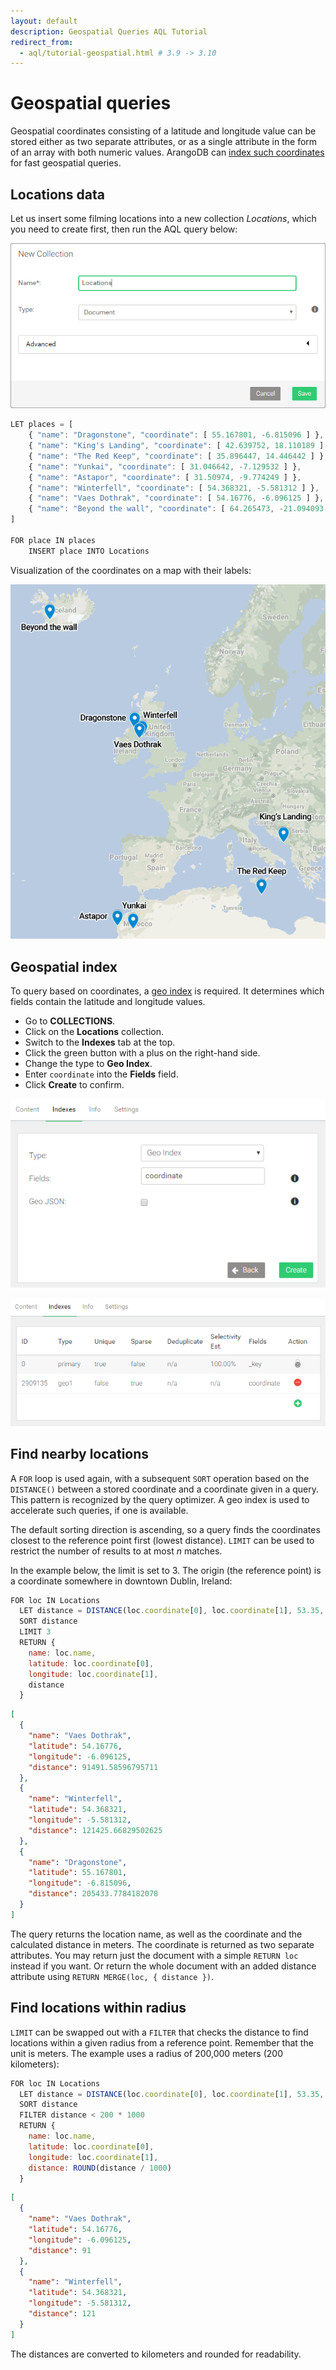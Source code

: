 ```yaml
---
layout: default
description: Geospatial Queries AQL Tutorial
redirect_from:
  - aql/tutorial-geospatial.html # 3.9 -> 3.10
---
```

Geospatial queries
==================

Geospatial coordinates consisting of a latitude and longitude value
can be stored either as two separate attributes, or as a single
attribute in the form of an array with both numeric values.
ArangoDB can [index such coordinates](indexing-geo.html)
for fast geospatial queries.

Locations data
--------------

Let us insert some filming locations into a new collection *Locations*,
which you need to create first, then run the AQL query below:

![Create Locations collection](images/Locations_Collection_Creation.png)

```js
LET places = [
    { "name": "Dragonstone", "coordinate": [ 55.167801, -6.815096 ] },
    { "name": "King's Landing", "coordinate": [ 42.639752, 18.110189 ] },
    { "name": "The Red Keep", "coordinate": [ 35.896447, 14.446442 ] },
    { "name": "Yunkai", "coordinate": [ 31.046642, -7.129532 ] },
    { "name": "Astapor", "coordinate": [ 31.50974, -9.774249 ] },
    { "name": "Winterfell", "coordinate": [ 54.368321, -5.581312 ] },
    { "name": "Vaes Dothrak", "coordinate": [ 54.16776, -6.096125 ] },
    { "name": "Beyond the wall", "coordinate": [ 64.265473, -21.094093 ] }
]

FOR place IN places
    INSERT place INTO Locations
```

Visualization of the coordinates on a map with their labels:

![Locations on map](images/Locations_Map.png)

Geospatial index
----------------

To query based on coordinates, a [geo index](indexing-geo.html)
is required. It determines which fields contain the latitude and longitude
values.

- Go to **COLLECTIONS**.
- Click on the **Locations** collection.
- Switch to the **Indexes** tab at the top.
- Click the green button with a plus on the right-hand side.
- Change the type to **Geo Index**.
- Enter `coordinate` into the **Fields** field.
- Click **Create** to confirm.

![Create geospatial index on coordinate attribute](images/Locations_GeoIndex_Creation.png)

![Indexes of Locations collection](images/Locations_Indexes.png)

Find nearby locations
---------------------

A `FOR` loop is used again, with a subsequent `SORT` operation based on the
`DISTANCE()` between a stored coordinate and a coordinate given in a query.
This pattern is recognized by the query optimizer. A geo index is used to
accelerate such queries, if one is available.

The default sorting direction is ascending, so a query finds the coordinates
closest to the reference point first (lowest distance). `LIMIT` can be used
to restrict the number of results to at most *n* matches.

In the example below, the limit is set to 3. The origin (the reference point) is
a coordinate somewhere in downtown Dublin, Ireland:

```js
FOR loc IN Locations
  LET distance = DISTANCE(loc.coordinate[0], loc.coordinate[1], 53.35, -6.25)
  SORT distance
  LIMIT 3
  RETURN {
    name: loc.name,
    latitude: loc.coordinate[0],
    longitude: loc.coordinate[1],
    distance
  }
```

```json
[
  {
    "name": "Vaes Dothrak",
    "latitude": 54.16776,
    "longitude": -6.096125,
    "distance": 91491.58596795711
  },
  {
    "name": "Winterfell",
    "latitude": 54.368321,
    "longitude": -5.581312,
    "distance": 121425.66829502625
  },
  {
    "name": "Dragonstone",
    "latitude": 55.167801,
    "longitude": -6.815096,
    "distance": 205433.7784182078
  }
]
```

The query returns the location name, as well as the coordinate and the
calculated distance in meters. The coordinate is returned as two separate
attributes. You may return just the document with a simple `RETURN loc` instead
if you want. Or return the whole document with an added distance attribute using
`RETURN MERGE(loc, { distance })`.

Find locations within radius
----------------------------

`LIMIT` can be swapped out with a `FILTER` that checks the distance to find
locations within a given radius from a reference point. Remember that the unit
is meters. The example uses a radius of 200,000 meters (200 kilometers):

```js
FOR loc IN Locations
  LET distance = DISTANCE(loc.coordinate[0], loc.coordinate[1], 53.35, -6.25)
  SORT distance
  FILTER distance < 200 * 1000
  RETURN {
    name: loc.name,
    latitude: loc.coordinate[0],
    longitude: loc.coordinate[1],
    distance: ROUND(distance / 1000)
  }
```

```json
[
  {
    "name": "Vaes Dothrak",
    "latitude": 54.16776,
    "longitude": -6.096125,
    "distance": 91
  },
  {
    "name": "Winterfell",
    "latitude": 54.368321,
    "longitude": -5.581312,
    "distance": 121
  }
]
```

The distances are converted to kilometers and rounded for readability.

